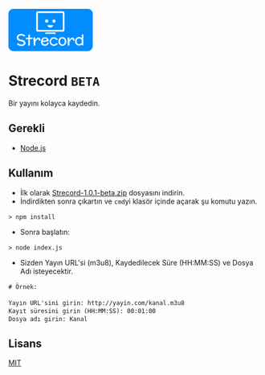 
![StrecordLogo](https://github.com/LuziXP/Strecord/blob/main/logo.png?raw=true) 
# Strecord `BETA`

Bir yayını kolayca kaydedin.



## Gerekli 

- [Node.js](https://nodejs.org/dist/v22.12.0/node-v22.12.0-x64.msi)
    
## Kullanım

- İlk olarak [Strecord-1.0.1-beta.zip](https://github.com/LuziXP/Strecord/releases/download/1.0.1/Strecord-1.0.1-beta.zip) dosyasını indirin.
- İndirdikten sonra çıkartın ve `cmd`yi klasör içinde açarak şu komutu yazın.
```
> npm install
```
- Sonra başlatın:
```
> node index.js
```
- Sizden Yayın URL'si (m3u8), Kaydedilecek Süre (HH:MM:SS) ve Dosya Adı isteyecektir.
```
# Örnek:

Yayın URL'sini girin: http://yayin.com/kanal.m3u8
Kayıt süresini girin (HH:MM:SS): 00:01:00
Dosya adı girin: Kanal
```


  
## Lisans

[MIT](https://choosealicense.com/licenses/mit/)

  
